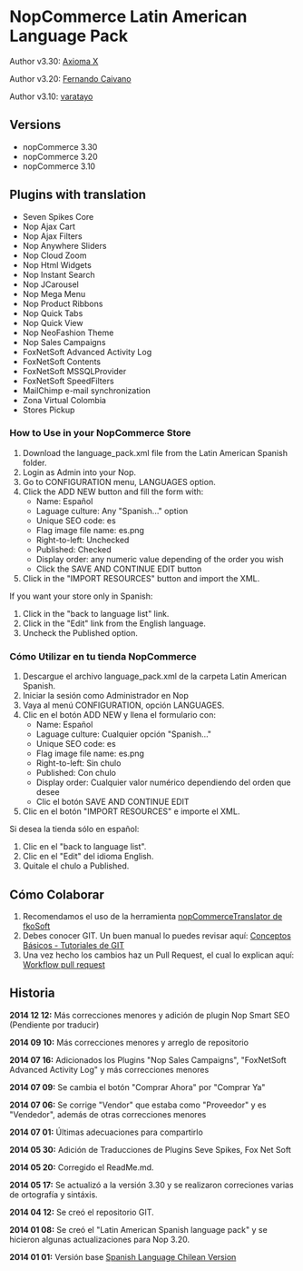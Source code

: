 # NopCommerce Latin American Language Pack

Author v3.30: [Axioma X](http://www.AxiomaX.co/)

Author v3.20: [Fernando Caivano](http://www.nopcommerce.com/profile.aspx?userid=78345)

Author v3.10: [varatayo](http://www.nopcommerce.com/profile.aspx?userid=85808)



## Versions
- nopCommerce 3.30
- nopCommerce 3.20
- nopCommerce 3.10



## Plugins with translation
- Seven Spikes Core
- Nop Ajax Cart
- Nop Ajax Filters
- Nop Anywhere Sliders
- Nop Cloud Zoom
- Nop Html Widgets
- Nop Instant Search
- Nop JCarousel
- Nop Mega Menu
- Nop Product Ribbons
- Nop Quick Tabs
- Nop Quick View
- Nop NeoFashion Theme
- Nop Sales Campaigns
- FoxNetSoft Advanced Activity Log
- FoxNetSoft Contents
- FoxNetSoft MSSQLProvider
- FoxNetSoft SpeedFilters
- MailChimp e-mail synchronization
- Zona Virtual Colombia
- Stores Pickup




### How to Use in your NopCommerce Store
1. Download the language_pack.xml file from the Latin American Spanish folder.
2. Login as Admin into your Nop.
3. Go to CONFIGURATION menu, LANGUAGES option.
4. Click the ADD NEW button and fill the form with:
	- Name: Español
	- Laguage culture: Any "Spanish..." option
	- Unique SEO code: es
	- Flag image file name: es.png
	- Right-to-left: Unchecked
	- Published: Checked
	- Display order: any numeric value depending of the order you wish
	- Click the SAVE AND CONTINUE EDIT button
5. Click in the "IMPORT RESOURCES" button and import the XML.

If you want your store only in Spanish:

1. Click in the "back to language list" link.
2. Click in the "Edit" link from the English language.
3. Uncheck the Published option.



### Cómo Utilizar en tu tienda NopCommerce
1. Descargue el archivo language_pack.xml de la carpeta Latin American Spanish.
2. Iniciar la sesión como Administrador en Nop
3. Vaya al menú CONFIGURATION, opción LANGUAGES.
4. Clic en el botón ADD NEW y llena el formulario con:
	- Name: Español
	- Laguage culture: Cualquier opción "Spanish..."
	- Unique SEO code: es
	- Flag image file name: es.png
	- Right-to-left: Sin chulo
	- Published: Con chulo
	- Display order: Cualquier valor numérico dependiendo del orden que desee
	- Clic el botón SAVE AND CONTINUE EDIT
5. Clic en el botón "IMPORT RESOURCES" e importe el XML.

Si desea la tienda sólo en español:

1. Clic en el "back to language list".
2. Clic en el "Edit" del idioma English.
3. Quitale el chulo a Published.


## Cómo Colaborar
1. Recomendamos el uso de la herramienta [nopCommerceTranslator de fkoSoft](http://fkosoft.com/en/Products/nopCommerceTranslator)
2. Debes conocer GIT. Un buen manual lo puedes revisar aquí: [Conceptos Básicos - Tutoriales de GIT](https://www.atlassian.com/es/git/tutorial/git-basics)
3. Una vez hecho los cambios haz un Pull Request, el cual lo explican aquí: [Workflow pull request](https://www.atlassian.com/es/git/workflows#!pull-request)


## Historia
**2014 12 12:** Más correcciones menores y adición de plugin Nop Smart SEO (Pendiente por traducir)

**2014 09 10:** Más correcciones menores y arreglo de repositorio

**2014 07 16:** Adicionados los Plugins "Nop Sales Campaigns", "FoxNetSoft Advanced Activity Log" y más correcciones menores

**2014 07 09:** Se cambia el botón "Comprar Ahora" por "Comprar Ya"

**2014 07 06:** Se corrige "Vendor" que estaba como "Proveedor" y es "Vendedor", además de otras correcciones menores

**2014 07 01:** Últimas adecuaciones para compartirlo

**2014 05 30:** Adición de Traducciones de Plugins Seve Spikes, Fox Net Soft

**2014 05 20:** Corregido el ReadMe.md.

**2014 05 17:** Se actualizó a la versión 3.30 y se realizaron correciones varias de ortografía y sintáxis.

**2014 04 12:** Se creó el repositorio GIT.

**2014 01 08:** Se creó el "Latin American Spanish language pack" y se hicieron algunas actualizaciones para Nop 3.20.

**2014 01 01:** Versión base [Spanish Language Chilean Version](http://www.nopcommerce.com/p/1121/spanish-language-latam-cl-style.aspx)


